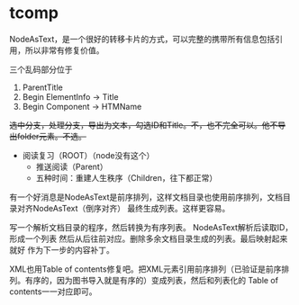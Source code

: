 # tcomp

NodeAsText，是一个很好的转移卡片的方式，可以完整的携带所有信息包括引用，所以非常有修复价值。

三个乱码部分位于

1. ParentTitle
2. Begin ElementInfo -> Title
3. Begin Component -> HTMName

~~选中分支，处理分支，导出为文本，勾选ID和Title。不，也不完全可以。他不导出folder元素。不选。~~


- 阅读复习（ROOT）（node没有这个）
  - 推送阅读（Parent）
  - 五种时间：重建人生秩序（Children，往下都正常）


有一个好消息是NodeAsText是前序排列，这样文档目录也使用前序排列，文档目录对齐NodeAsText（倒序对齐）
最终生成列表。这样更容易。

写一个解析文档目录的程序，然后转换为有序列表。
NodeAsText解析后读取ID，形成一个列表
然后从后往前对应。删除多余文档目录生成的列表。最后映射起来就好
作为下一步的内容补丁。


XML也用Table of contents修复吧。把XML元素引用前序排列（已验证是前序排列。有序的，因为图书导入就是有序的）变成列表，然后和列表化的
Table of contents一一对应即可。